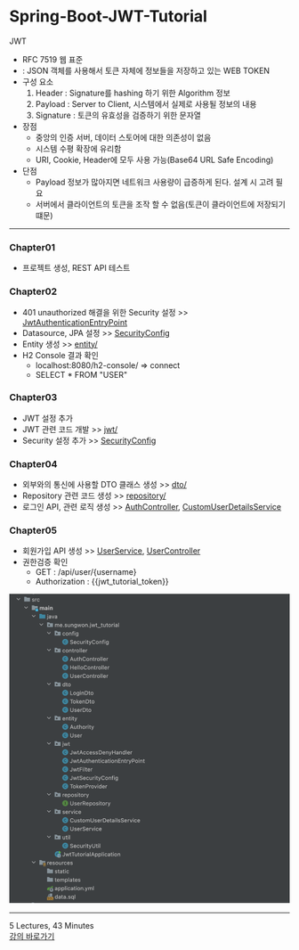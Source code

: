 # Spring-Boot-JWT-Tutorial

JWT

-   RFC 7519 웹 표준
-   : JSON 객체를 사용해서 토큰 자체에 정보들을 저장하고 있는 WEB TOKEN
-   구성 요소
    1.  Header : Signature를 hashing 하기 위한 Algorithm 정보
    2.  Payload : Server to Client, 시스템에서 실제로 사용될 정보의 내용
    3.  Signature : 토큰의 유효성을 검증하기 위한 문자열
-   장점
    -   중앙의 인증 서버, 데이터 스토어에 대한 의존성이 없음
    -   시스템 수평 확장에 유리함
    -   URI, Cookie, Header에 모두 사용 가능(Base64 URL Safe Encoding)
-   단점
    -   Payload 정보가 많아지면 네트워크 사용량이 급증하게 된다. 설계 시 고려 필요
    -   서버에서 클라이언트의 토큰을 조작 할 수 없음(토큰이 클라이언트에 저장되기 떄문)

---

### Chapter01

-   프로젝트 생성, REST API 테스트

### Chapter02

-   401 unauthorized 해결을 위한 Security 설정 >> [JwtAuthenticationEntryPoint](/jwt_tutorial/src/main/java/me/sungwon/jwt_tutorial/jwt/JwtAuthenticationEntryPoint.java)
-   Datasource, JPA 설정 >> [SecurityConfig](/jwt_tutorial/src/main/java/me/sungwon/jwt_tutorial/config/SecurityConfig.java)
-   Entity 생성 >> [entity/](/jwt_tutorial/src/main/java/me/sungwon/jwt_tutorial/entity/)
-   H2 Console 결과 확인
    -   localhost:8080/h2-console/ => connect
    -   SELECT \* FROM "USER"

### Chapter03

-   JWT 설정 추가
-   JWT 관련 코드 개발 >> [jwt/](/jwt_tutorial/src/main/java/me/sungwon/jwt_tutorial/jwt/)
-   Security 설정 추가 >> [SecurityConfig](/jwt_tutorial/src/main/java/me/sungwon/jwt_tutorial/config/SecurityConfig.java)

### Chapter04

-   외부와의 통신에 사용할 DTO 클래스 생성 >> [dto/](/jwt_tutorial/src/main/java/me/sungwon/jwt_tutorial/dto/)
-   Repository 관련 코드 생성 >> [repository/](/jwt_tutorial/src/main/java/me/sungwon/jwt_tutorial/repository/)
-   로그인 API, 관련 로직 생성 >> [AuthController](/jwt_tutorial/src/main/java/me/sungwon/jwt_tutorial/controller/AuthController.java), [CustomUserDetailsService](/jwt_tutorial/src/main/java/me/sungwon/jwt_tutorial/service/CustomUserDetailsService.java)

### Chapter05

-   회원가입 API 생성 >> [UserService](/jwt_tutorial/src/main/java/me/sungwon/jwt_tutorial/service/UserService.java), [UserController](/jwt_tutorial/src/main/java/me/sungwon/jwt_tutorial/controller/UserController.java)
-   권한검증 확인
    -   GET : /api/user/{username}
    -   Authorization : {{jwt_tutorial_token}}

![image](/jwt_tutorial/packageStructure.png)

---

5 Lectures, 43 Minutes  
[강의 바로가기](https://www.inflearn.com/course/스프링부트-jwt/dashboard)
